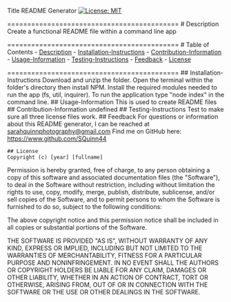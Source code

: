 
    
   Title README Generator
   [![License: MIT](https://img.shields.io/badge/License-MIT-blue.svg)](https://opensource.org/licenses/MIT)
   
  ===========================================
    # Description
    Create a functional README file within a command line app
    
  ===========================================
    # Table of Contents
    - [Description](#Description)
    - [Installation-Instructions](#Installation-Instructions)
    - [Contribution-Information](#Contribution-Information)
    - [Usage-Information](#Usage-Information)
    - [Testing-Instructions](#Testing-Instructions)
    - [Feedback](#Feedback)
    - [License](#License)
    
  ===========================================
    ## Installation-Instructions
    Download and unzip the folder. Open the terminal within the folder's directory then install NPM. Install the required modules needed to run the app (fs, util, inquirer). To run the application type "node index" in the command line. 
    ## Usage-Information
    This is used to create README files
    ## Contribution-Information
    undefined
    ## Testing-Instructions
    Test to make sure all three license files work.
    ## Feedback 
    For questions or information about this README generator, I can be reached at sarahquinnphotography@gmail.com 
    Find me on GitHub here: https://www.github.com/SQuinn44
    
    ## License
    Copyright (c) [year] [fullname]

Permission is hereby granted, free of charge, to any person obtaining a copy
of this software and associated documentation files (the "Software"), to deal
in the Software without restriction, including without limitation the rights
to use, copy, modify, merge, publish, distribute, sublicense, and/or sell
copies of the Software, and to permit persons to whom the Software is
furnished to do so, subject to the following conditions:

The above copyright notice and this permission notice shall be included in all
copies or substantial portions of the Software.

THE SOFTWARE IS PROVIDED "AS IS", WITHOUT WARRANTY OF ANY KIND, EXPRESS OR
IMPLIED, INCLUDING BUT NOT LIMITED TO THE WARRANTIES OF MERCHANTABILITY,
FITNESS FOR A PARTICULAR PURPOSE AND NONINFRINGEMENT. IN NO EVENT SHALL THE
AUTHORS OR COPYRIGHT HOLDERS BE LIABLE FOR ANY CLAIM, DAMAGES OR OTHER
LIABILITY, WHETHER IN AN ACTION OF CONTRACT, TORT OR OTHERWISE, ARISING FROM,
OUT OF OR IN CONNECTION WITH THE SOFTWARE OR THE USE OR OTHER DEALINGS IN THE
SOFTWARE.
  
